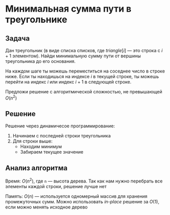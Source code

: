 # Минимальная сумма пути в треугольнике

## Задача

Дан треугольник (в виде списка списков, где $triangle[i]$ — это строка с $i + 1$ элементом). Найди минимальную сумму пути от вершины треугольника до его основания.

На каждом шаге ты можешь переместиться на соседнее число в строке ниже. Если ты находишься на индексе $i$ в текущей строке, ты можешь перейти на индекс $i$ или индекс $i + 1$ в следующей строке.

Предложи решение с алгоритмической сложностью, не превышающей $O(n^2)$

## Решение

Решение через динамичесое программирование:

1. Начинаем с последней строки треугольника
2. Для строки выше:
    + Находим минимум
    + Забираем текущее значение

## Анализ алгоритма

Время: $O(n^2)$, где `n` — высота дерева. Так как нам нужно перебрать все элементы каждой строки, решение лучше нет

Память: $O(n)$ — используется одномерный массив для хранения промежуточных сумм. Можно использовать *in-place* решение за $O(1)$, если можно менять исходное дерево
